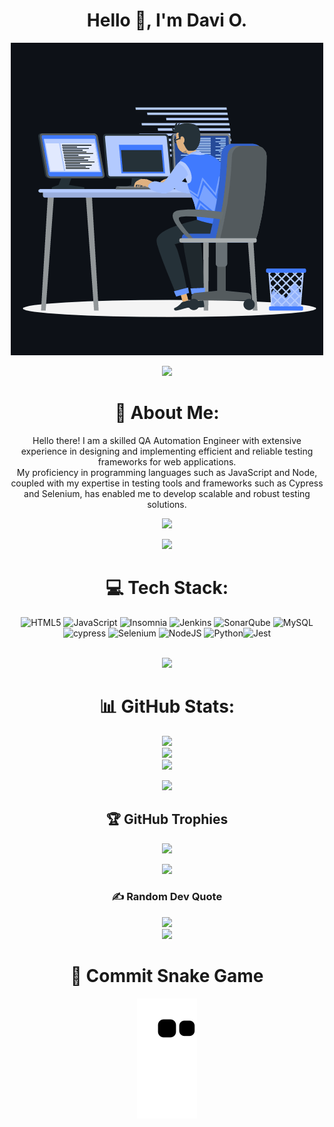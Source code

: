 <div align="center">
  <h1 align="center">Hello 👋, I'm Davi O. </h1>
  <p align="center"><img src="animation.gif" width="500" alt="animation.gif"></p>
  <img src="https://user-images.githubusercontent.com/73097560/115834477-dbab4500-a447-11eb-908a-139a6edaec5c.gif">             

  # 💫 About Me:
  Hello there! I am a skilled QA Automation Engineer with extensive experience in designing and implementing efficient and reliable testing frameworks for web applications.<br>My proficiency in programming languages such as JavaScript and Node, coupled with my expertise in testing tools and frameworks such as Cypress and Selenium, has enabled me to develop scalable and robust testing solutions.</br>

  ![](https://komarev.com/ghpvc/?username=davioliveeira&color=447ff7&label=Visitor+count)

  <img src="https://user-images.githubusercontent.com/73097560/115834477-dbab4500-a447-11eb-908a-139a6edaec5c.gif">

  # 💻 Tech Stack:
  ![HTML5](https://img.shields.io/badge/html5-%23E34F26.svg?style=for-the-badge&logo=html5&logoColor=white) ![JavaScript](https://img.shields.io/badge/javascript-%23323330.svg?style=for-the-badge&logo=javascript&logoColor=%23F7DF1E) ![Insomnia](https://img.shields.io/badge/Insomnia-black?style=for-the-badge&logo=insomnia&logoColor=5849BE) ![Jenkins](https://img.shields.io/badge/jenkins-%232C5263.svg?style=for-the-badge&logo=jenkins&logoColor=white) ![SonarQube](https://img.shields.io/badge/SonarQube-black?style=for-the-badge&logo=sonarqube&logoColor=4E9BCD) ![MySQL](https://img.shields.io/badge/mysql-%2300f.svg?style=for-the-badge&logo=mysql&logoColor=white) ![cypress](https://img.shields.io/badge/-cypress-%23E5E5E5?style=for-the-badge&logo=cypress&logoColor=058a5e) ![Selenium](https://img.shields.io/badge/-selenium-%43B02A?style=for-the-badge&logo=selenium&logoColor=white) ![NodeJS](https://img.shields.io/badge/node.js-6DA55F?style=for-the-badge&logo=node.js&logoColor=white) ![Python](https://img.shields.io/badge/python-3670A0?style=for-the-badge&logo=python&logoColor=ffdd54)![Jest](https://img.shields.io/badge/-jest-%23C21325?style=for-the-badge&logo=jest&logoColor=white)

  <br>
  <img src="https://user-images.githubusercontent.com/73097560/115834477-dbab4500-a447-11eb-908a-139a6edaec5c.gif">

  # 📊 GitHub Stats:
  ![](https://github-readme-stats.vercel.app/api?username=davioliveeira&theme=react&hide_border=false&include_all_commits=true&count_private=true)<br/>
  ![](https://github-readme-streak-stats.herokuapp.com/?user=davioliveeira&theme=react&hide_border=false)<br/>
  ![](https://github-readme-stats.vercel.app/api/top-langs/?username=davioliveeira&theme=react&hide_border=false&include_all_commits=true&count_private=true&layout=compact)<br/>

  <img src="https://user-images.githubusercontent.com/73097560/115834477-dbab4500-a447-11eb-908a-139a6edaec5c.gif">

  ## 🏆 GitHub Trophies
  ![](https://github-profile-trophy.vercel.app/?username=davioliveeira&theme=algolia&no-frame=true&no-bg=true&margin-w=5)

  <img src="https://user-images.githubusercontent.com/73097560/115834477-dbab4500-a447-11eb-908a-139a6edaec5c.gif">

  ### ✍️ Random Dev Quote
  ![](https://quotes-github-readme.vercel.app/api?type=horizontal&theme=radical)
  <br>
  <img src="https://user-images.githubusercontent.com/73097560/115834477-dbab4500-a447-11eb-908a-139a6edaec5c.gif">
  # 🐍 Commit Snake Game 
  ![Snake animation](https://github.com/davioliveeira/davioliveeira/blob/output/github-contribution-grid-snake.svg) 

</div>
